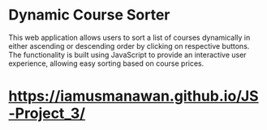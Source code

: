# Dynamic Course Sorter

This web application allows users to sort a list of courses dynamically in either ascending or descending order by clicking on respective buttons. The functionality is built using JavaScript to provide an interactive user experience, allowing easy sorting based on course prices.

# https://iamusmanawan.github.io/JS-Project_3/

